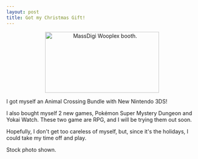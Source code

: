 ```yaml
---
layout: post
title: Got my Christmas Gift!
---
```


<p style="text-align: center;"><img src="{{ site.baseurl }}images/christmas/bundle_ac_n3ds.jpg" alt="MassDigi Wooplex booth." style="width: 300px; height: 160px;" /><p/>

I got myself an Animal Crossing Bundle with New Nintendo 3DS!

I also bought myself 2 new games, Pokémon Super Mystery Dungeon and Yokai Watch. These two game are RPG, and I will be trying them out soon.

Hopefully, I don't get too careless of myself, but, since it's the holidays, I could take my time off and play.

Stock photo shown.